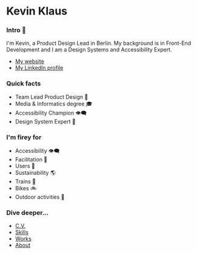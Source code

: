 # Kevin Klaus

### Intro 👋

I'm Kevin, a Product Design Lead in Berlin. My background is in Front-End Development and I am a Design Systems and Accessibility Expert.
- [My website](https://kevinklaus.github.io)
- [My LinkedIn profile](https://www.linkedin.com/in/kevinklaus)

### Quick facts 
- Team Lead Product Design 🧳
- Media & Informatics degree 🎓
- Accessibility Champion 👁️‍🗨️
- Design System Expert 🧩

### I'm firey for
- Accessibility 👁️‍🗨️
- Facilitation 💪
- Users 💙
- Sustainability 🌎
- Trains 🚄
- Bikes 🚲
- Outdoor activities 🌱

### Dive deeper...
- [C.V.](https://kevinklaus.github.io/cv.html)
- [Skills](https://kevinklaus.github.io/skills.html)
- [Works](https://kevinklaus.github.io/works.html)
- [About](https://kevinklaus.github.io/about.html)
